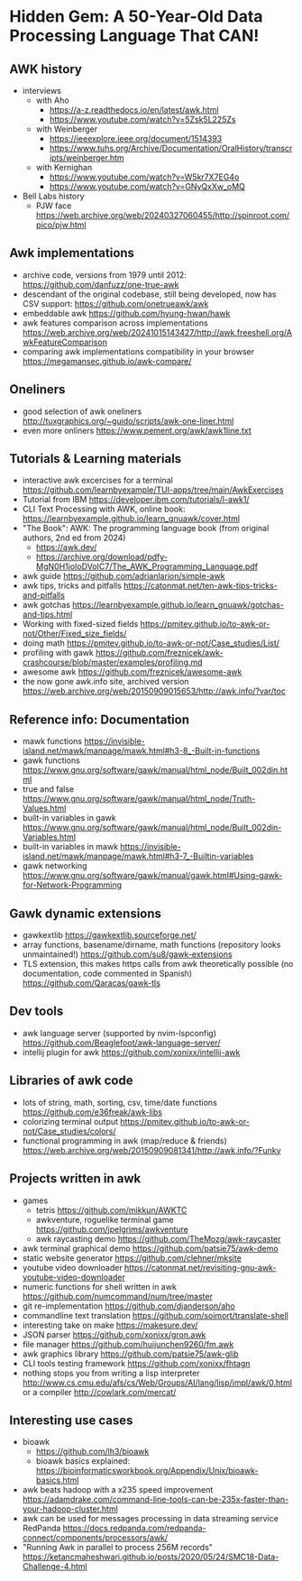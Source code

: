 # Hidden Gem: A 50-Year-Old Data Processing Language That CAN!

## AWK history

- interviews
	- with Aho
		- https://a-z.readthedocs.io/en/latest/awk.html
		- https://www.youtube.com/watch?v=5Zsk5L225Zs
	- with Weinberger
		- https://ieeexplore.ieee.org/document/1514393
		- https://www.tuhs.org/Archive/Documentation/OralHistory/transcripts/weinberger.htm
	- with Kernighan
		- https://www.youtube.com/watch?v=W5kr7X7EG4o
		- https://www.youtube.com/watch?v=GNyQxXw_oMQ
- Bell Labs history
	- PJW face https://web.archive.org/web/20240327060455/http://spinroot.com/pico/pjw.html

## Awk implementations

- archive code, versions from 1979 until 2012: https://github.com/danfuzz/one-true-awk
- descendant of the original codebase, still being developed, now has CSV support: https://github.com/onetrueawk/awk
- embeddable awk https://github.com/hyung-hwan/hawk
- awk features comparison across implementations https://web.archive.org/web/20241015143427/http://awk.freeshell.org/AwkFeatureComparison
- comparing awk implementations compatibility in your browser https://megamansec.github.io/awk-compare/

## Oneliners

- good selection of awk oneliners http://tuxgraphics.org/~guido/scripts/awk-one-liner.html
- even more onliners https://www.pement.org/awk/awk1line.txt

## Tutorials & Learning materials

- interactive awk excercises for a terminal https://github.com/learnbyexample/TUI-apps/tree/main/AwkExercises
- Tutorial from IBM https://developer.ibm.com/tutorials/l-awk1/
- CLI Text Processing with AWK, online book: https://learnbyexample.github.io/learn_gnuawk/cover.html
- "The Book": AWK: The programming language book (from original authors, 2nd ed from 2024)
	- https://awk.dev/
	- https://archive.org/download/pdfy-MgN0H1joIoDVoIC7/The_AWK_Programming_Language.pdf
- awk guide https://github.com/adrianlarion/simple-awk
- awk tips, tricks and pitfalls https://catonmat.net/ten-awk-tips-tricks-and-pitfalls
- awk gotchas https://learnbyexample.github.io/learn_gnuawk/gotchas-and-tips.html
- Working with fixed-sized fields https://pmitev.github.io/to-awk-or-not/Other/Fixed_size_fields/
- doing math https://pmitev.github.io/to-awk-or-not/Case_studies/List/
- profiling with gawk https://github.com/freznicek/awk-crashcourse/blob/master/examples/profiling.md
- awesome awk https://github.com/freznicek/awesome-awk
- the now gone awk.info site, archived version https://web.archive.org/web/20150909015653/http://awk.info/?var/toc

## Reference info: Documentation

- mawk functions https://invisible-island.net/mawk/manpage/mawk.html#h3-8_-Built-in-functions
- gawk functions https://www.gnu.org/software/gawk/manual/html_node/Built_002din.html
- true and false https://www.gnu.org/software/gawk/manual/html_node/Truth-Values.html
- built-in variables in gawk https://www.gnu.org/software/gawk/manual/html_node/Built_002din-Variables.html
- built-in variables in mawk https://invisible-island.net/mawk/manpage/mawk.html#h3-7_-Builtin-variables
- gawk networking https://www.gnu.org/software/gawk/manual/gawk.html#Using-gawk-for-Network-Programming

## Gawk dynamic extensions

- gawkextlib https://gawkextlib.sourceforge.net/
- array functions, basename/dirname, math functions (repository looks unmaintained!) https://github.com/su8/gawk-extensions
- TLS extension, this makes https calls from awk theoretically possible (no documentation, code commented in Spanish) https://github.com/Qaracas/gawk-tls

## Dev tools

- awk language server (supported by nvim-lspconfig) https://github.com/Beaglefoot/awk-language-server/
- intellij plugin for awk https://github.com/xonixx/intellij-awk

## Libraries of awk code

- lots of string, math, sorting, csv, time/date functions https://github.com/e36freak/awk-libs
- colorizing terminal output https://pmitev.github.io/to-awk-or-not/Case_studies/colors/
- functional programming in awk (map/reduce & friends) https://web.archive.org/web/20150909081341/http://awk.info/?Funky

## Projects written in awk

- games
	- tetris https://github.com/mikkun/AWKTC
	- awkventure, roguelike terminal game https://github.com/jpelgrims/awkventure
	- awk raycasting demo https://github.com/TheMozg/awk-raycaster
- awk terminal graphical demo  https://github.com/patsie75/awk-demo
- static website generator https://github.com/clehner/mksite
- youtube video downloader https://catonmat.net/revisiting-gnu-awk-youtube-video-downloader
- numeric functions for shell written in awk https://github.com/numcommand/num/tree/master
- git re-implementation https://github.com/djanderson/aho
- commandline text translation https://github.com/soimort/translate-shell
- interesting take on make https://makesure.dev/
- JSON parser https://github.com/xonixx/gron.awk
- file manager https://github.com/huijunchen9260/fm.awk
- awk graphics library https://github.com/patsie75/awk-glib
- CLI tools testing framework https://github.com/xonixx/fhtagn
- nothing stops you from writing a lisp interpreter http://www.cs.cmu.edu/afs/cs/Web/Groups/AI/lang/lisp/impl/awk/0.html or a compiler http://cowlark.com/mercat/

## Interesting use cases

- bioawk
	- https://github.com/lh3/bioawk
	- bioawk basics explained: https://bioinformaticsworkbook.org/Appendix/Unix/bioawk-basics.html
- awk beats hadoop with a x235 speed improvement https://adamdrake.com/command-line-tools-can-be-235x-faster-than-your-hadoop-cluster.html
- awk can be used for messages processing in data streaming service RedPanda https://docs.redpanda.com/redpanda-connect/components/processors/awk/
- "Running Awk in parallel to process 256M records" https://ketancmaheshwari.github.io/posts/2020/05/24/SMC18-Data-Challenge-4.html
